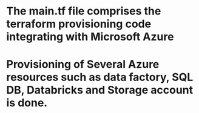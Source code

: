 # The main.tf file comprises the terraform provisioning code integrating with Microsoft Azure

# Provisioning of Several Azure resources such as data factory, SQL DB, Databricks and Storage account is done. 